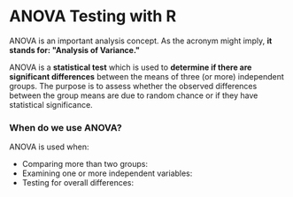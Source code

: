 # ANOVA Testing with R

ANOVA is an important analysis concept. As the acronym might imply, **it stands for: "Analysis of Variance."**

ANOVA is a **statistical test** which is used to **determine if there are significant differences** between the means of three (or more) independent groups. The purpose is to assess whether the observed differences between the group means are due to random chance or if they have statistical significance.

### When do we use ANOVA?
ANOVA is used when:
- Comparing more than two groups: 
- Examining one or more independent variables: 
- Testing for overall differences: 
